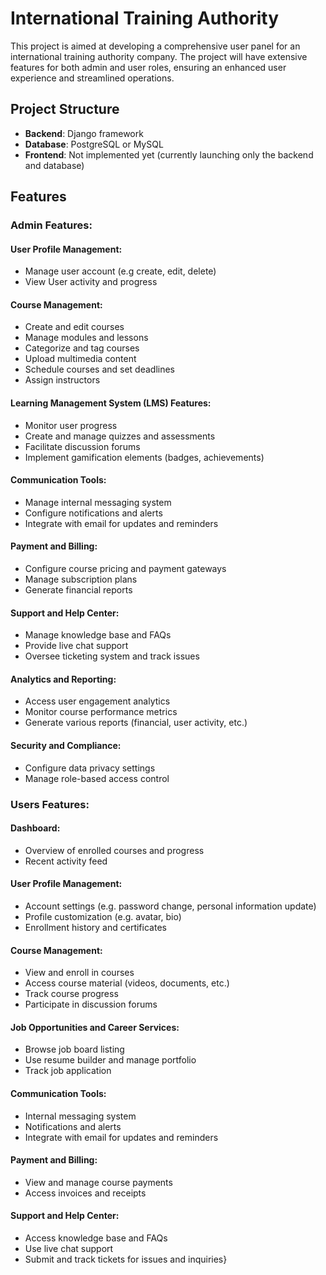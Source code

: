 # International Training Authority

This project is aimed at developing a comprehensive user panel for an international training authority company. The project will have extensive features for both admin and user roles, ensuring an enhanced user experience and streamlined operations.

## Project Structure

- **Backend**: Django framework
- **Database**: PostgreSQL or MySQL
- **Frontend**: Not implemented yet (currently launching only the backend and database)

## Features

### Admin Features:
#### User Profile Management: 
- Manage user account (e.g create, edit, delete)
- View User activity and progress

#### Course Management: 
- Create and edit courses
- Manage modules and lessons
- Categorize and tag courses
- Upload multimedia content
- Schedule courses and set deadlines
- Assign instructors

#### Learning Management System (LMS) Features:
- Monitor user progress
- Create and manage quizzes and assessments
- Facilitate discussion forums
- Implement gamification elements (badges, achievements)

#### Communication Tools:
- Manage internal messaging system
- Configure notifications and alerts
- Integrate with email for updates and reminders

#### Payment and Billing:
- Configure course pricing and payment gateways
- Manage subscription plans
- Generate financial reports

#### Support and Help Center:
- Manage knowledge base and FAQs
- Provide live chat support
- Oversee ticketing system and track issues

#### Analytics and Reporting:
- Access user engagement analytics
- Monitor course performance metrics
- Generate various reports (financial, user activity, etc.)

#### Security and Compliance:
- Configure data privacy settings
- Manage role-based access control


### Users Features:
#### Dashboard:
- Overview of enrolled courses and progress
- Recent activity feed

#### User Profile Management:
- Account settings (e.g. password change, personal information update)
- Profile customization (e.g. avatar, bio)
- Enrollment history and certificates

#### Course Management:
- View and enroll in courses
- Access course material (videos, documents, etc.)
- Track course progress
- Participate in discussion forums

#### Job Opportunities and Career Services:
- Browse job board listing
- Use resume builder and manage portfolio
- Track job application

#### Communication Tools:
- Internal messaging system
- Notifications and alerts
- Integrate with email for updates and reminders

#### Payment and Billing:
- View and manage course payments
- Access invoices and receipts

#### Support and Help Center:
- Access knowledge base and FAQs
- Use live chat support
- Submit and track tickets for issues and inquiries}
